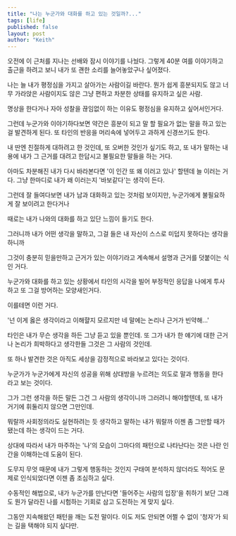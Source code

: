 ```yaml
---
title: "나는 누군가와 대화를 하고 있는 것일까?..."
tags: [life]
published: false
layout: post
author: "Keith"
---
```


오전에 이 근처를 지나는 선배와 잠시 이야기를 나눴다. 그렇게 40분 여를 이야기하고 출근을 하려고 보니 내가 또 괜한 소리를 늘어놓았구나 싶어졌다.

나는 늘 내가 평정심을 가지고 살아가는 사람이길 바란다. 뭔가 쉽게 흥분되지도 않고 너무 가라앉은 사람이지도 않은 그냥 편하고 차분한 상태를 유지하고 싶은 사람.

명상을 한다거나 자아 성찰을 끊임없이 하는 이유도 평정심을 유지하고 싶어서인거다.

그런데 누군가와 이야기하다보면 약간은 흥분이 되고 말 할 필요가 없는 말을 하고 있는 걸 발견하게 된다. 또 타인의 반응을 머리속에 넣어두고 과하게 신경쓰기도 한다.

내 딴엔 친절하게 대하려고 한 것인데, 또 오버한 것인가 싶기도 하고, 또 내가 말하는 내용에 내가 그 근거를 대려고 한답시고 불필요한 말들을 하는 거다.

아마도 차분해진 내가 다시 바라본다면 '이 인간 또 왜 이러고 있나' 할텐데 늘 이러는 거다. 그냥 한마디로 내가 왜 이러는지 '바보같다'는 생각이 든다.

그런데 잘 들여다보면 내가 남과 대화하고 있는 것처럼 보이지만, 누군가에게 불필요하게 잘 보이려고 한다거나 

때로는 내가 나와의 대화를 하고 있단 느낌이 들기도 한다. 

그러니까 내가 어떤 생각을 말하고, 그걸 들은 내 자신이 스스로 미덥지 못하다는 생각을 하니까

그것이 충분히 믿을만하고 근거가 있는 이야기라고 계속해서 설명과 근거를 덧붙이는 식인 거다.

누군가와 대화를 하고 있는 상황에서 타인의 시각을 빌어 부정적인 응답을 나에게 투사하고 또 그걸 방어하는 모양새인거다.

이를테면 이런 거다.

'넌 이게 옳은 생각이라고 이해햘지 모르지만 네 말에는 논리나 근거가 빈약해...'

타인은 내가 무슨 생각을 하든 그냥 듣고 있을 뿐인데. 또 그가 내가 한 얘기에 대한 근거나 논리가 희박하다고 생각한들 그것은 그 사람의 것인데.

또 하나 발견한 것은 아직도 세상을 감정적으로 바라보고 있다는 것이다.

누군가가 누군가에게 자신의 성공을 위해 상대방을 누르려는 의도로 말과 행동을 한다 라고 보는 것이다.

그가 그런 생각을 하든 말든 그건 그 사람의 생각이니까 그러려니 해야할텐데, 또 내가 거기에 휘둘리지 않으면 그만인데. 

뭐랄까 사회정의라도 실현하려는 듯 생각하고 말하는 내가 뭐랄까 이젠 좀 그만할 때가 됐는데 하는 생각이 드는 거다.

상대에 따라서 내가 마주하는 '나'의 모습이 그마다의 패턴으로 나타난다는 것은 나란 인간을 이해하는데 도움이 된다.

도무지 무엇 때문에 내가 그렇게 행동하는 것인지 구태여 분석하지 않더라도 적어도 문제로 인식되었다면 이젠 좀 조심하고 싶다.

수동적인 해법으로, 내가 누군가를 만난다면 '들어주는 사람의 입장'을 취하기 보단 그래도 뭔가 달라진 나를 시험하는 기회로 삼고 도전하는 게 맞지 싶다.

그동안 지속해왔던 패턴을 깨는 도전 말이다. 이도 저도 안되면 어쩔 수 없이 '청자'가 되는 길을 택해야 되지 싶다만.

